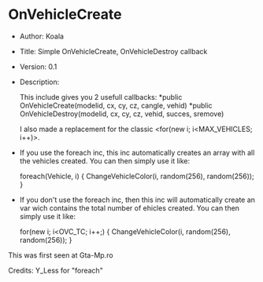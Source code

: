 OnVehicleCreate
===============

*	Author:		Koala
*	Title:		Simple OnVehicleCreate, OnVehicleDestroy callback
*	Version:	0.1
*	Description:

	This include gives you 2 usefull callbacks:
	*public OnVehicleCreate(modelid, cx, cy, cz, cangle, vehid)
	*public OnVehicleDestroy(modelid, cx, cy, cz, vehid, succes, sremove)
	
	I also made a replacement for the classic <for(new i; i<MAX_VEHICLES; i++)>.
	
*	If you use the foreach inc, this inc automatically creates an array with all the vehicles created.
	You can then simply use it like:

	foreach(Vehicle, i)
	{
		ChangeVehicleColor(i, random(256), random(256));
	}

*	If you don't use the foreach inc, then this inc will automatically create an var wich contains the total number of ehicles created.
	You can then simply use it like:

	for(new i; i<OVC_TC; i++;)
	{
		ChangeVehicleColor(i, random(256), random(256));
	}

 This was first seen at Gta-Mp.ro

 Credits: Y_Less for "foreach"

